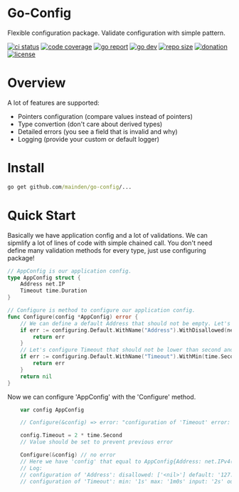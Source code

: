 # Go-Config

Flexible configuration package. Validate configuration with simple pattern.

[![ci status][ci-status-badge]][ci-status-link]
[![code coverage][codecov-badge]][codecov-link]
[![go report][goreportcard-badge]][goreportcard-link]
[![go dev][go-dev-badge]][go-dev-link]
[![repo size][repo-size-badge]][repo-size-link]
[![donation][paypal-badge]][paypal-link]
[![license][license-badge]][license-link]

[ci-status-badge]: https://img.shields.io/github/actions/workflow/status/MainDen/go-config/tests.yml?branch=main&event=push&logo=github&label=tests
[ci-status-link]: https://github.com/MainDen/go-config/actions/workflows/tests.yml?query=branch%3Amain+event%3Apush
[codecov-badge]: https://img.shields.io/codecov/c/github/mainden/go-config/main?token=NAK406E7A6&logo=codecov
[codecov-link]: https://codecov.io/gh/MainDen/go-config/tree/main
[goreportcard-badge]: https://goreportcard.com/badge/github.com/MainDen/go-config
[goreportcard-link]: https://goreportcard.com/report/github.com/MainDen/go-config
[go-dev-badge]: https://img.shields.io/badge/go%20doc-reference-blue?logo=go&logoColor=white
[go-dev-link]: https://pkg.go.dev/github.com/mainden/go-config
[repo-size-badge]: https://img.shields.io/github/repo-size/MainDen/go-config?logo=github
[repo-size-link]: https://github.com/MainDen/go-config/tree/main
[paypal-badge]: https://img.shields.io/badge/donate-paypal-blue?logo=paypal
[paypal-link]: https://www.paypal.me/mainden
[license-badge]: https://img.shields.io/badge/license-MIT-yellow
[license-link]: https://github.com/MainDen/go-config/blob/main/LICENSE.md

# Overview

A lot of features are supported:
- Pointers configuration (compare values instead of pointers)
- Type convertion (don't care about derived types)
- Detailed errors (you see a field that is invalid and why)
- Logging (provide your custom or default logger)

# Install

```cmd
go get github.com/mainden/go-config/...
```

# Quick Start

Basically we have application config and a lot of validations. We can sipmlify a lot of lines of code with simple chained call. You don't need define many validation methods for every type, just use configuring package!

```go
// AppConfig is our application config.
type AppConfig struct {
	Address net.IP
	Timeout time.Duration
}

// Configure is method to configure our application config.
func Configure(config *AppConfig) error {
	// We can define a default Address that should not be empty. Let's use the '127.0.0.1' by default for example.
	if err := configuring.Default.WithName("Address").WithDisallowed(net.IP(nil)).WithDefault(net.IPv4(127, 0, 0, 1)).Configure(&config.Address); err != nil {
		return err
	}
	// Let's configure Timeout that should not be lower than second and should not be greater than minute.
	if err := configuring.Default.WithName("Timeout").WithMin(time.Second).WithMax(time.Minute).Configure(&config.Timeout); err != nil {
		return err
	}
	return nil
}
```

Now we can configure 'AppConfig' with the 'Configure' method.

```go
	var config AppConfig

	// Configure(&config) => error: "configuration of 'Timeout' error: target value error: argument should be greater than or equal to '1s'"

	config.Timeout = 2 * time.Second
	// Value should be set to prevent previous error

	Configure(&config) // no error
	// Here we have 'config' that equal to AppConfig{Address: net.IPv4(127, 0, 0, 1), Timeout: 2 * time.Second}
	// Log:
	// configuration of 'Address': disallowed: ['<nil>'] default: '127.0.0.1' input: '<nil>' output: '127.0.0.1'
	// configuration of 'Timeout': min: '1s' max: '1m0s' input: '2s' output: '2s'
```
